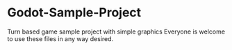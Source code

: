 # Godot-Sample-Project
Turn based game sample project with simple graphics
Everyone is welcome to use these files in any way desired.
